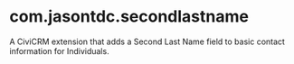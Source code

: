 # com.jasontdc.secondlastname
A CiviCRM extension that adds a Second Last Name field to basic contact information for Individuals.